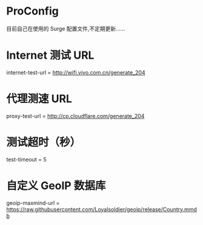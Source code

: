 # ProConfig
目前自己在使用的 Surge 配置文件,不定期更新......

# Internet 测试 URL
internet-test-url = http://wifi.vivo.com.cn/generate_204
# 代理测速 URL
proxy-test-url = http://cp.cloudflare.com/generate_204
# 测试超时（秒）
test-timeout = 5
# 自定义 GeoIP 数据库
geoip-maxmind-url = https://raw.githubusercontent.com/Loyalsoldier/geoip/release/Country.mmdb
